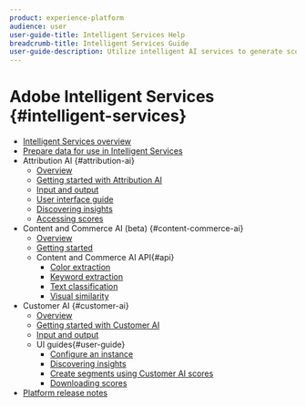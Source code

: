 ```yaml
---
product: experience-platform
audience: user
user-guide-title: Intelligent Services Help
breadcrumb-title: Intelligent Services Guide
user-guide-description: Utilize intelligent AI services to generate scores, discover insights, and create segments from your marketing events data.
---
```


# Adobe Intelligent Services {#intelligent-services}

* [Intelligent Services overview](home.md)
* [Prepare data for use in Intelligent Services](data-preparation.md)
* Attribution AI {#attribution-ai}
  * [Overview](attribution-ai/overview.md)
  * [Getting started with Attribution AI](attribution-ai/getting-started.md)
  * [Input and output](attribution-ai/input-output.md)
  * [User interface guide](attribution-ai/user-guide.md)
  * [Discovering insights](attribution-ai/discover-insights.md)
  * [Accessing scores](attribution-ai/download-scores.md)
* Content and Commerce AI (beta) {#content-commerce-ai}
  * [Overview](content-commerce-ai/overview.md)
  * [Getting started](content-commerce-ai/getting-started.md)
  * Content and Commerce AI API{#api}
    * [Color extraction](content-commerce-ai/api/color-extraction.md)
    * [Keyword extraction](content-commerce-ai/api/keyword-extraction.md)
    * [Text classification](content-commerce-ai/api/text-classification.md)
    * [Visual similarity](content-commerce-ai/api/visual-similarity.md)
* Customer AI {#customer-ai}
  * [Overview](customer-ai/overview.md)
  * [Getting started with Customer AI](customer-ai/getting-started.md)
  * [Input and output](customer-ai/input-output.md)
  * UI guides{#user-guide}
    * [Configure an instance](customer-ai/user-guide/configure.md)
    * [Discovering insights](customer-ai/user-guide/discover-insights.md)
    * [Create segments using Customer AI scores](customer-ai/user-guide/create-segment.md)
    * [Downloading scores](customer-ai/user-guide/download-scores.md)
* [Platform release notes](https://www.adobe.com/go/platform-release-notes-en)
